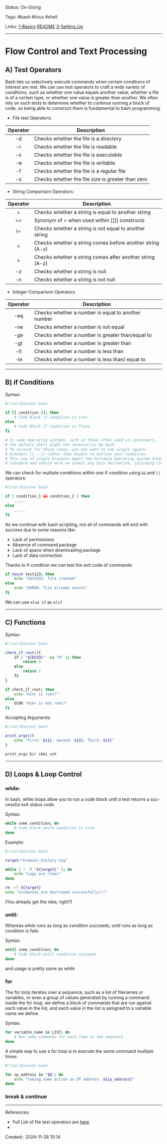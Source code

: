 Status: On-Going

Tags: #bash #linux #shell 

Links: [1-Basics](1-Basics.md) [README](README.md) [3-Setting_Up](3-Setting_Up.md) 
___

# Flow Control and Text Processing
## A) Test Operators
Bash lets us selectively execute commands when certain conditions of interest are met. We can use test operators to craft a wide variety of conditions, such as whether one value equals another value, whether a file is of a certain type, or whether one value is greater than another. We often rely on such tests to determine whether to continue running a block of code, so being able to construct them is fundamental to bash programming.

- File test Operators:

| Operator | Description                                       |
| :------: | ------------------------------------------------- |
|    -d    | Checks whether the file is a directory            |
|    -r    | Checks whether the file is readable               |
|    -x    | Checks whether the file is executable             |
|    -w    | Checks whether the file is writable               |
|    -f    | Checks whether the file is a regular file         |
|    -s    | Checks whether the file size is greater than zero |

-  String Comparison Operators:

| Operator | Description                                                  |
| :------: | ------------------------------------------------------------ |
|    =     | Checks whether a string is equal to another string           |
|    ==    | Synonym of = when used within [[]] constructs                |
|    !=    | Checks whether a string is not equal to another string       |
|    <     | Checks whether a string comes before another string<br>(A-z) |
|    >     | Checks whether a string comes after another string<br>(A-z)  |
|    -z    | Checks whether a string is null                              |
|    -n    | Checks whether a string is not null                          |

- Integer Comparison Operators

| Operator | Description                                        |
| :------: | -------------------------------------------------- |
|   -eq    | Checks whether a number is equal to another number |
|   -ne    | Checks whether a number is not equal               |
|   -ge    | Checks whether a number is greater than/equal to   |
|   -gt    | Checks whether a number is greater than            |
|   -lt    | Checks whether a number is less than               |
|   -le    | Checks whether a number is less than/ equal to     |

---

## B) if Conditions
 Syntax:
```bash
#!/usr/bin/env bash

if [[ condition ]]; then
	# Code Block if condition is true
else
	# Code Block if condition is flase
fi

# In some operating systems, such as those often used in containers,
# the default shell might not necessarily be bash.
# To account for these cases, you may want to use single square 
# brackets ([...]) rather than double to enclose your condition.
# This use of single brackets meets the Portable Operating System Interface 
# standard and should work on almost any Unix derivative, including Linux.
```

We can check for multiple conditions within one if condition using `&&` and  `||` operators:
```bash
#!/usr/bin/env bash

if [ condition_1 && condition_2 ] then
	.....
else
	.....
fi
```

As we continue with bash scripting, not all of commands will end with success due to some reasons like:
- Lack of permissions
- Absence of command package
- Lack of space when downloading package
- Lack of data connection

Thanks to if condition we can test the exit code of commands:
```bash
if touch test123; then
	echo "SUCCESS: file created"
else
	echo "ERROR: file already exists"
fi
```

We can use `else if` as `elif`

---

## C) Functions
Syntax:
```bash
#!/usr/bin/env bash

check_if_root(){
	if [ "${EUID}" -eq "0" ]; then
		return 0
	else 
		return 1
	fi
}

if check_if_root; then
	echo "User is root!"
else 
	ECHO "User is not root!"
fi
```

Accepting Arguments:
```bash
#!/usr/bin/env bash

print_args(){
	echo "First: ${1}, Second: ${2}, Third: ${3}"
}

print_args bir ikki uch
```

---

## D) Loops & Loop Control
### while:
In bash, while loops allow you to run a code block until a test returns a suc-
cessful exit status code.

Syntax:
```bash
while some_condition; do
	# Code block while condition is true
done
```

Example:
```bash
#!/usr/bin/env bash

target="browser_history.log"

while [ ! -f "${target}" ]; do
	echo "Logs are clear"
done

rm -rf ${target}
echo "Evidances are destroyed successfully!!!"
```
(You already get the idea, right?)

### until: 
Whereas _while_ runs as long as condition succeeds, _until_ runs as long as condition is fails

Syntax: 
```bash
until some_condition; do
	# Code block until condition succeeds
done
```
and usage is pretty same as _while_

### for
The for loop iterates over a sequence, such as a list of filenames or variables,
or even a group of values generated by running a command. Inside the for
loop, we define a block of commands that are run against each value in the
list, and each value in the list is assigned to a variable name we define.

Syntax:
```bash
for variable_name in LIST; do
	# Run some commands for each item in the sequence
done
```

A simple way to use a for loop is to execute the same command multiple
times:
```bash
#!/usr/bin/env bash

for ip_address in "$@"; do
	echo "Taking some action on IP address: ${ip_address}"
done

```

### break & continue

___
References: 
- Full List of file test operators are [here](https://ss64.com/bash/test.html)
- 

Created:: 2024-11-28 10:14